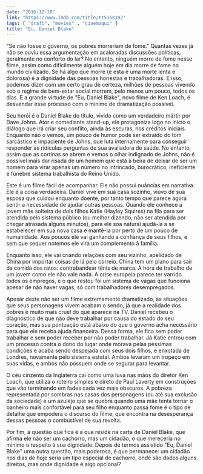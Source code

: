 ```yaml
---
date: "2016-12-20"
link: "https://www.imdb.com/title/tt5168192"
tags: [ "draft", "movies" , "cinemaqui" ]
title: "Eu, Daniel Blake"
---
```

"Se não fosse o governo, os pobres morreriam de fome." Quantas vezes já não se ouviu essa argumentação em acaloradas discussões políticas, geralmente no conforto do lar? No entanto, ninguém morre de fome nesse filme, assim como dificilmente alguém hoje em dia morre de fome no mundo civilizado. Se há algo que morre (e esta é uma morte lenta e dolorosa) é a dignidade das pessoas honestas e trabalhadoras. E isso, podemos dizer com um certo grau de certeza, milhões de pessoas vivendo sob o regime de bem-estar social morrem, pelo menos um pouco, todos os dias. E a grande virtude de "Eu, Daniel Blake", novo filme de Ken Loach, é desvendar esse processo com o mínimo de dramatização possível.

Seu herói é o Daniel Blake do título, vivido como um verdadeiro mártir por Dave Johns. Ator e comediante stand-up, ele protagoniza logo no início o diálogo que irá criar seu conflito, ainda às escuras, nos créditos iniciais. Enquanto não o vemos, um pouco de humor pode ser extraído do tom sarcástico e impaciente de Johns, que luta internamente para conseguir responder às ridículas perguntas de sua avaliadora de saúde. No entanto, assim que as cortinas se abrem e vemos o olhar indignado de Johns, não é possível mais dar risada de um homem que está à beira de deixar de ser um homem para virar apenas um número no intrincado, burocrático, ineficiente e fúnebre sistema trabalhista do Reino Unido.

Este é um filme fácil de acompanhar. Ele não possui nuâncias em narrativa. Ele é a coisa verdadeira. Daniel vive em sua casa sozinho, viúvo de sua esposa que cuidou enquanto doente, por tanto tempo que parece agora sentir a necessidade de ajudar outras pessoas. Quando ele conhece a jovem mãe solteira de dois filhos Katie (Hayley Squires) na fila para ser atendida pelo sistema público (ou melhor dizendo, não ser atendida por chegar atrasada alguns minutos), para ele soa natural ajudá-la a se estabelecer em sua nova casa e mantê-la por perto de um pouco de humanidade. Aos poucos ele vai ganhando a confiança de seus filhos, e sem que sequer notemos ele vira um complemento à família.

Enquanto isso, ele vai criando relações com seu vizinho, apelidado de China por importar coisas de lá pelo correio. China tem um plano para sair da corrida dos ratos: contrabandear tênis de marca. A hora de trabalho de um jovem como ele não vale nada. A crise europeia parece ter varrido todos os empregos, e o que restou foi um sistema de vagas que funciona apesar de não haver vagas, só com trabalhadores desempregados.

Apesar deste não ser um filme extremamente dramatizado, as situações que seus personagens vivem acabam o sendo, já que a realidade dos pobres é muito mais cruel do que aparece na TV. Daniel recebeu o diagnóstico de que não deve trabalhar por causa do estado do seu coração, mas sua pontuação está abaixo do que o governo acha necessário para que ele receba ajuda financeira. Dessa forma, ele fica sem poder trabalhar e sem poder receber por não poder trabalhar. Já Katie entrou com um processo contra o dono do lugar onde morava pelas péssimas condições e acaba sendo despejada com seus dois filhos, e enxotada de Londres, novamente pelo sistema estatal. Ambos levaram um tropeço em suas vidas, e ambos não possuem onde se segurar para levantar.

O céu cinzento da Inglaterra cai como uma luva nas mãos do diretor Ken Loach, que utiliza o roteiro simples e direto de Paul Laverty em construções que vão terminando em fades cada vez mais obscuros. A pobreza representada por sombras nas casas dos personagens (ou até sua exclusão da sociedade) e um azulejo que se quebra quando uma mãe tenta tornar o banheiro mais confortável para seu filho enquanto passa fome é o tipo de detalhe que empodera o discurso do filme, que encontra na desesperança dessas pessoas o combustível de sua revolta.

Por fim, a questão que fica é a que reside na carta de Daniel Blake, que afirma ele não ser um cachorro, mas um cidadão, o que mereceria no mínimo o respeito à sua dignidade. Depois de termos assistido "Eu, Daniel Blake" uma outra questão, mais poderosa, é que permanece: um cidadão nos dias de hoje seria um tipo especial de cachorro, onde são dados alguns direitos, mas onde dignidade é algo opcional?
